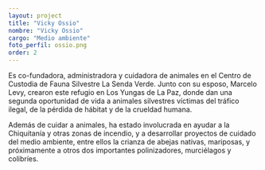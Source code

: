 ```yaml
---
layout: project
title: "Vicky Ossio"
nombre: "Vicky Ossio"
cargo: "Medio ambiente"
foto_perfil: ossio.png
order: 2
---
```


Es co-fundadora, administradora y cuidadora de animales en el Centro de Custodia de Fauna Silvestre La Senda Verde. Junto con su esposo, Marcelo Levy, crearon este refugio en Los Yungas de La Paz, donde dan una segunda oportunidad de vida a animales silvestres víctimas del tráfico ilegal, de la pérdida de hábitat y de la crueldad humana.

Además de cuidar a animales, ha estado involucrada en ayudar a la Chiquitanía y otras zonas de incendio, y a desarrollar proyectos de cuidado del medio ambiente, entre ellos la crianza de abejas nativas, mariposas, y próximamente a otros dos importantes polinizadores, murciélagos y colibríes.
